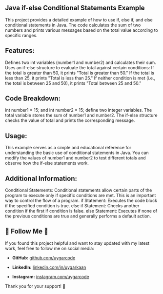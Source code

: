 ## Java if-else Conditional Statements Example

This project provides a detailed example of how to use if, else if, and else conditional statements in Java. The code calculates the sum of two numbers and prints various messages based on the total value according to specific ranges.

## Features:
Defines two int variables (number1 and number2) and calculates their sum.
Uses an if-else structure to evaluate the total against certain conditions:
If the total is greater than 50, it prints "Total is greater than 50."
If the total is less than 25, it prints "Total is less than 25."
If neither condition is met (i.e., the total is between 25 and 50), it prints "Total between 25 and 50."
## Code Breakdown:
int number1 = 15; and int number2 = 15; define two integer variables.
The total variable stores the sum of number1 and number2.
The if-else structure checks the value of total and prints the corresponding message.
## Usage:
This example serves as a simple and educational reference for understanding the basic use of conditional statements in Java. You can modify the values of number1 and number2 to test different totals and observe how the if-else statements work.

## Additional Information:
Conditional Statements: Conditional statements allow certain parts of the program to execute only if specific conditions are met. This is an important way to control the flow of a program.
if Statement: Executes the code block if the specified condition is true.
else if Statement: Checks another condition if the first if condition is false.
else Statement: Executes if none of the previous conditions are true and generally performs a default action.

## 🤝 Follow Me 🤝

If you found this project helpful and want to stay updated with my latest work, feel free to follow me on social media:

- **GitHub:** [github.com/uygarcode](https://github.com/uygarcode)
 
- **LinkedIn:** [linkedin.com/in/uygarkaan](https://linkedin.com/in/uygarkaan)

- **Instagram:** [instagram.com/uygarcode](https://instagram.com/uygarcode)

Thank you for your support! 🫶

